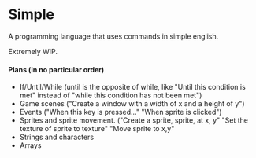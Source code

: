 # Simple
A programming language that uses commands in simple english.

Extremely WIP.

#### Plans (in no particular order)
- If/Until/While (until is the opposite of while, like "Until this condition is met" instead of "while this condition has not been met")
- Game scenes ("Create a window with a width of x and a height of y")
- Events ("When this key is pressed..." "When sprite is clicked")
- Sprites and sprite movement. ("Create a sprite, sprite, at x, y" "Set the texture of sprite to texture" "Move sprite to x,y"
- Strings and characters
- Arrays
